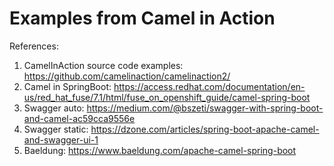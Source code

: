 # Examples from Camel in Action

References:

 1. CamelInAction source code examples: https://github.com/camelinaction/camelinaction2/
 2. Camel in SpringBoot: https://access.redhat.com/documentation/en-us/red_hat_fuse/7.1/html/fuse_on_openshift_guide/camel-spring-boot
 3. Swagger auto: https://medium.com/@bszeti/swagger-with-spring-boot-and-camel-ac59cca9556e
 4. Swagger static: https://dzone.com/articles/spring-boot-apache-camel-and-swagger-ui-1
 5. Baeldung: https://www.baeldung.com/apache-camel-spring-boot


